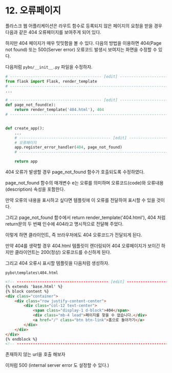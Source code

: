 # 12. 오류페이지

플라스크 웹 어플리케이션은 라우트 함수로 등록되지 않은 페이지의 요청을 받을 경우 다음과 같은 404 오류페이지를 보여주게 되어 있다.

하지만 404 페이지가 매우 밋밋함을 볼 수 있다. 다음의 방법을 이용하면 404(Page not found) 또는 500(Server error) 오류코드 발생시 보여지는 화면을 수정할 수 있다.

다음처럼 `pybo/__init__.py` 파일을 수정하자.

```python
# ---------------------------------------- [edit] ---------------------------------------- #
from flask import Flask, render_template
# ---------------------------------------------------------------------------------------- #
...

# ---------------------------------------- [edit] ---------------------------------------- #
def page_not_found(e):
    return render_template('404.html'), 404
# ---------------------------------------------------------------------------------------- #    


def create_app():
    ...
    # ---------------------------------------- [edit] ---------------------------------------- #
    # 오류페이지
    app.register_error_handler(404, page_not_found)
    # ---------------------------------------------------------------------------------------- #    

    return app

```

404 오류가 발생할 경우 page_not_found 함수가 호출되도록 수정하였다. 

page_not_found 함수의 매개변수 e는 오류를 의미하며 오류코드(code)와 오류내용(description) 속성을 포함한다. 

만약 오류의 내용을 표시하고 싶다면 템플릿에 이 오류를 전달하여 표시할 수 있을 것이다.

그리고 page_not_found 함수에서 return render_template('404.html'), 404 처럼 return문의 두 번째 인수에 404라고 명시적으로 전달해 주었다. 

이렇게 하면 클라이언트, 즉 브라우저에도 404 오류코드가 전달되게 된다. 

만약 404를 생략할 경우 404.html 템플릿이 렌더링되어 404 오류페이지가 보이긴 하지만 클라이언트는 200(정상) 오류코드를 수신하게 된다.

그리고 404 오류시 표시할 템플릿을 다음처럼 생성하자.

`pybo\templates\404.html`

```html
<!-- ---------------------------------------- [edit] ---------------------------------------- -->
{% extends 'base.html' %}
{% block content %}
<div class="container">
    <div class="row justify-content-center">
        <div class="col-12 text-center">
            <span class="display-1 d-block">404</span>
            <div class="mb-4 lead">페이지를 찾을 수 없습니다.</div>
            <a href="/" class="btn btn-link">홈으로 돌아가기</a>
        </div>
    </div>
</div>
{% endblock %}
<!-- ---------------------------------------------------------------------------------------- -->
```

존재하지 않는 url을 호출 해보자

이처럼 500 (internal server error 도 설정할 수 있다.)